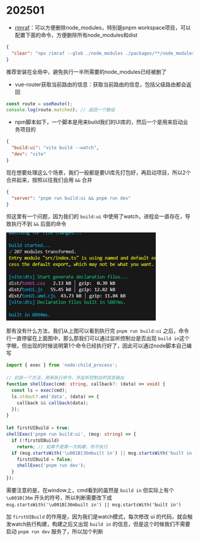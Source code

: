 # 202501

* [rimraf](https://www.npmjs.com/package/rimraf)：可以方便删除node_modules，特别是pnpm workspace项目，可以配置下面的命令，方便删除所有node_modules和dist

```json
{
  "clear": "npx rimraf --glob ./node_modules ./packages/**/node_modules ./packages/**/dist"
}
```

推荐安装在全局中，避免执行一半所需要的node_modules已经被删了

* vue-router获取当前路由的信息：获取当前路由的信息，包括父级路由都会返回

```ts
const route = useRoute();
console.log(route.matched); // 返回一个数组
```

* npm脚本如下，一个脚本是用来build我们的UI库的，然后一个是用来启动业务项目的

```json
{
  "build:ui": "vite build --watch",
  "dev": "vite"
}
```

现在想要处理这么个场景，我们一般都是要UI库先打包好，再启动项目，所以2个合并起来，按照以往我们会用 `&&` 合并

```json
{
  "server": "pnpm run build:ui && pnpm run dev"
}
```

但这里有一个问题，因为我们的 `build:ui` 中使用了watch，进程会一直存在，导致执行不到 `&&` 后面的命令

![image-20250327215656665](img/001-202501/image-20250327215656665.png)

那有没有什么方法，我们从上图可以看到执行完 `pnpm run build:ui` 之后，命令行一直停留在上面图中，那么那我们可以通过监听控制台是否出现 `build in`这个字眼，但出现的时候说明第1个命令已经执行好了，因此可以通过node脚本自己编写

```ts
import { exec } from 'node:child_process';

// 封装一个方法，用来执行命令，并监听控制台的信息输出
function shellExec(cmd: string, callback?: (data) => void) {
  const ls = exec(cmd);
  ls.stdout?.on('data', (data) => {
    callback && callback(data);
  });
}

let firstUIBuild = true;
shellExec('pnpm run build:ui', (msg: string) => {
  if (!firstUIBuild)
    return; // 如果不是第一次构建，则不执行
  if (msg.startsWith('\u001B[36mbuilt in') || msg.startsWith('built in')) {
    firstUIBuild = false;
    shellExec('pnpm run dev');
  }
});
```

需要注意的是，在window上，cmd看到的虽然是 `build in` 但实际上有个 `\u001B[36m` 开头的符号，所以判断需要改下成 `msg.startsWith('\u001B[36mbuilt in') || msg.startsWith('built in')`

加 `firstUIBuild` 的作用是，因为我们是watch模式，每次修改 ui 的代码，就会触发watch执行构建，构建之后又出现 `build in` 的信息，但是这个时候我们不需要启动 `pnpm run dev` 服务了，所以加个判断



